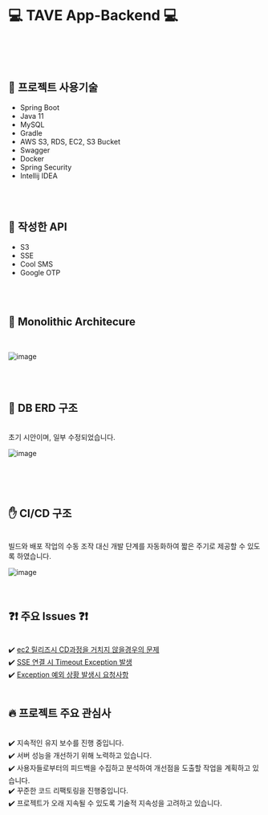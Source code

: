 # :computer: TAVE App-Backend :computer:  


</br>
</br>
</br>


## :hammer: 프로젝트 사용기술
 - Spring Boot
 - Java 11
 - MySQL
 - Gradle
 - AWS S3, RDS, EC2, S3 Bucket
 - Swagger
 - Docker
 - Spring Security
 - Intellij IDEA
</br>
</br>  

## :wrench: 작성한 API
- S3
- SSE
- Cool SMS
- Google OTP
</br>
</br>

 
## :triangular_flag_on_post: Monolithic Architecure
</br>

![image](https://github.com/Team-Crackdown/TAVE-Backend/assets/109260733/cfe1487a-9aae-468b-9799-64742931abdb)

</br>
</br>


## :pushpin: DB ERD 구조
</br>
초기 시안이며, 일부 수정되었습니다.

</br>

![image](https://github.com/Team-Crackdown/TAVE-Backend/assets/109260733/9877d7b4-275c-4103-ab80-a6426c07bc08)

</br>
</br>
</br>


##  :raised_hand: CI/CD 구조
</br>
빌드와 배포 작업의 수동 조작 대신 개발 단계를 자동화하여 짧은 주기로 제공할 수 있도록 하였습니다.

</br>

![image](https://github.com/Team-Crackdown/TAVE-Backend/assets/109260733/1324fb53-e2ca-4346-9af0-2d7616be089f)
</br>
</br>
</br>

## :question::exclamation: 주요 Issues :question::exclamation:
</br>:heavy_check_mark: [ec2 릴리즈시 CD과정을 거치지 않을경우의 문제](https://github.com/Team-Crackdown/TAVE-Backend/issues/3)
</br>:heavy_check_mark: [SSE 연결 시 Timeout Exception 발생](https://github.com/Team-Crackdown/TAVE-Backend/issues/7)
</br>:heavy_check_mark: [Exception 예외 상황 발생시 요청사항](https://github.com/Team-Crackdown/TAVE-Backend/issues/9)
</br>
</br>


## :fire: 프로젝트 주요 관심사
</br>:heavy_check_mark: 지속적인 유지 보수를 진행 중입니다.
</br>:heavy_check_mark: 서버 성능을 개선하기 위해 노력하고 있습니다.
</br>:heavy_check_mark: 사용자들로부터의 피드백을 수집하고 분석하여 개선점을 도출할 작업을 계획하고 있습니다.
</br>:heavy_check_mark: 꾸준한 코드 리팩토링을 진행중입니다.
</br>:heavy_check_mark: 프로젝트가 오래 지속될 수 있도록 기술적 지속성을 고려하고 있습니다.
</br>
</br>



